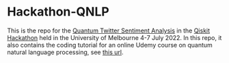# Hackathon-QNLP
 
This is the repo for the [Quantum Twitter Sentiment Analysis](https://github.com/quantum-melbourne/qiskit-hackathon-22/issues/4) in the [Qiskit Hackathon](https://quantum-melbourne.github.io/) held in the University of Melbourne 4-7 July 2022. In this repo, it also contains the coding tutorial for an online Udemy course on quantum natural language processing, see [this url](https://www.udemy.com/course/quantum-natural-language-processing-beginners/).

